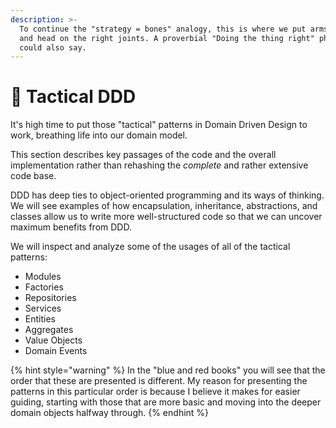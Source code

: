 ```yaml
---
description: >-
  To continue the "strategy = bones" analogy, this is where we put arms and legs
  and head on the right joints. A proverbial "Doing the thing right" phase, we
  could also say.
---
```


# 🤹 Tactical DDD

It's high time to put those "tactical" patterns in Domain Driven Design to work, breathing life into our domain model.

This section describes key passages of the code and the overall implementation rather than rehashing the _complete_ and rather extensive code base.

DDD has deep ties to object-oriented programming and its ways of thinking. We will see examples of how encapsulation, inheritance, abstractions, and classes allow us to write more well-structured code so that we can uncover maximum benefits from DDD.

We will inspect and analyze some of the usages of all of the tactical patterns:

* Modules
* Factories
* Repositories
* Services
* Entities
* Aggregates
* Value Objects
* Domain Events

{% hint style="warning" %}
In the "blue and red books" you will see that the order that these are presented is different. My reason for presenting the patterns in this particular order is because I believe it makes for easier guiding, starting with those that are more basic and moving into the deeper domain objects halfway through.
{% endhint %}

